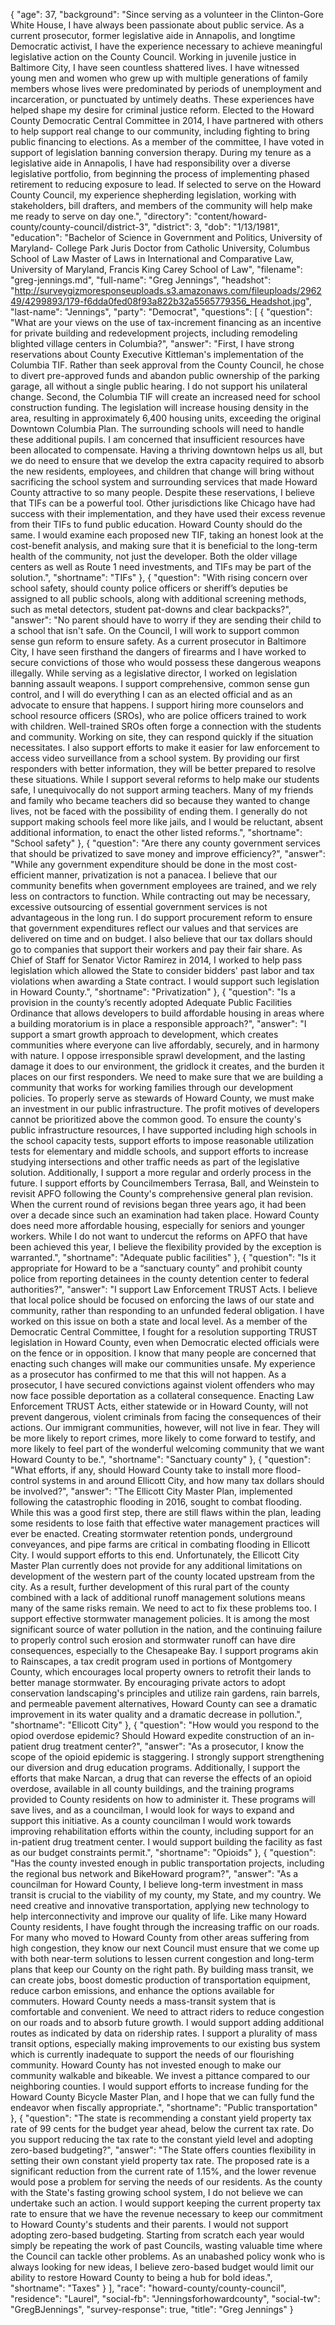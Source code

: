 {
  "age": 37,
  "background": "Since serving as a volunteer in the Clinton-Gore White House, I have always been passionate about public service. As a current prosecutor, former legislative aide in Annapolis, and longtime Democratic activist, I have the experience necessary to achieve meaningful legislative action on the County Council. Working in juvenile justice in Baltimore City, I have seen countless shattered lives. I have witnessed young men and women who grew up with multiple generations of family members whose lives were predominated by periods of unemployment and incarceration, or punctuated by untimely deaths. These experiences have helped shape my desire for criminal justice reform. Elected to the Howard County Democratic Central Committee in 2014, I have partnered with others to help support real change to our community, including fighting to bring public financing to elections. As a member of the committee, I have voted in support of legislation banning conversion therapy. During my tenure as a legislative aide in Annapolis, I have had responsibility over a diverse legislative portfolio, from beginning the process of implementing phased retirement to reducing exposure to lead. If selected to serve on the Howard County Council, my experience shepherding legislation, working with stakeholders, bill drafters, and members of the community will help make me ready to serve on day one.",
  "directory": "content/howard-county/county-council/district-3",
  "district": 3,
  "dob": "1/13/1981",
  "education": "Bachelor of Science in Government and Politics, University of Maryland- College Park Juris Doctor from Catholic University, Columbus School of Law Master of Laws in International and Comparative Law, University of Maryland, Francis King Carey School of Law",
  "filename": "greg-jennings.md",
  "full-name": "Greg Jennings",
  "headshot": "http://surveygizmoresponseuploads.s3.amazonaws.com/fileuploads/296249/4299893/179-f6dda0fed08f93a822b32a5565779356_Headshot.jpg",
  "last-name": "Jennings",
  "party": "Democrat",
  "questions": [
    {
      "question": "What are your views on the use of tax-increment financing as an incentive for private building and redevelopment projects, including remodeling blighted village centers in Columbia?",
      "answer": "First, I have strong reservations about County Executive Kittleman's implementation of the Columbia TIF. Rather than seek approval from the County Council, he chose to divert pre-approved funds and abandon public ownership of the parking garage, all without a single public hearing. I do not support his unilateral change. Second, the Columbia TIF will create an increased need for school construction funding. The legislation will increase housing density in the area, resulting in approximately 6,400 housing units, exceeding the original Downtown Columbia Plan.  The surrounding schools will need to handle these additional pupils. I am concerned that insufficient resources have been allocated to compensate. Having a thriving downtown helps us all, but we do need to ensure that we develop the extra capacity required to absorb the new residents, employees, and children that change will bring without sacrificing the school system and surrounding services that made Howard County attractive to so many people.   Despite these reservations, I believe that TIFs can be a powerful tool. Other jurisdictions like Chicago have had success with their implementation, and they have used their excess revenue from their TIFs to fund public education. Howard County should do the same. I would examine each proposed new TIF, taking an honest look at the cost-benefit analysis, and making sure that it is beneficial to the long-term health of the community, not just the developer. Both the older village centers as well as Route 1 need investments, and TIFs may be part of the solution.",
      "shortname": "TIFs"
    },
    {
      "question": "With rising concern over school safety, should county police officers or sheriff’s deputies be assigned to all public schools, along with additional screening methods, such as metal detectors, student pat-downs and clear backpacks?",
      "answer": "No parent should have to worry if they are sending their child to a school that isn't safe. On the Council, I will work to support common sense gun reform to ensure safety. As a current prosecutor in Baltimore City, I have seen firsthand the dangers of firearms and I have worked to secure convictions of those who would possess these dangerous weapons illegally. While serving as a legislative director, I worked on legislation banning assault weapons. I support comprehensive, common sense gun control, and I will do everything I can as an elected official and as an advocate to ensure that happens.  I support hiring more counselors and school resource officers (SROs), who are police officers trained to work with children. Well-trained SROs often forge a connection with the students and community.  Working on site, they can respond quickly if the situation necessitates. I also support efforts to make it easier for law enforcement to access video surveillance from a school system. By providing our first responders with better information, they will be better prepared to resolve these situations.   While I support several reforms to help make our students safe, I unequivocally do not support arming teachers. Many of my friends and family who became teachers did so because they wanted to change lives, not be faced with the possibility of ending them.  I generally do not support making schools feel more like jails, and I would be reluctant, absent additional information, to enact the other listed reforms.",
      "shortname": "School safety"
    },
    {
      "question": "Are there any county government services that should be privatized to save money and improve efficiency?",
      "answer": "While any government expenditure should be done in the most cost-efficient manner, privatization is not a panacea. I believe that our community benefits when government employees are trained, and we rely less on contractors to function. While contracting out may be necessary, excessive outsourcing of essential government services is not advantageous in the long run.   I do support procurement reform to ensure that government expenditures reflect our values and that services are delivered on time and on budget. I also believe that our tax dollars should go to companies that support their workers and pay their fair share. As Chief of Staff for Senator Victor Ramirez in 2014, I worked to help pass legislation which allowed the State to consider bidders' past labor and tax violations when awarding a State contract. I would support such legislation in Howard County.",
      "shortname": "Privatization"
    },
    {
      "question": "Is a provision in the county’s recently adopted Adequate Public Facilities Ordinance that allows developers to build affordable housing in areas where a building moratorium is in place a responsible approach?",
      "answer": "I support a smart growth approach to development, which creates communities where everyone can live affordably, securely, and in harmony with nature. I oppose irresponsible sprawl development, and the lasting damage it does to our environment, the gridlock it creates, and the burden it places on our first responders. We need to make sure that we are building a community that works for working families through our development policies.  To properly serve as stewards of Howard County, we must make an investment in our public infrastructure. The profit motives of developers cannot be prioritized above the common good. To ensure the county's public infrastructure resources, I have supported including high schools in the school capacity tests, support efforts to impose reasonable utilization tests for elementary and middle schools, and support efforts to increase studying intersections and other traffic needs as part of the legislative solution. Additionally, I support a more regular and orderly process in the future. I support efforts by Councilmembers Terrasa, Ball, and Weinstein to revisit APFO following the County's comprehensive general plan revision. When the current round of revisions began three years ago, it had been over a decade since such an examination had taken place.  Howard County does need more affordable housing, especially for seniors and younger workers. While I do not want to undercut the reforms on APFO that have been achieved this year, I believe the flexibility provided by the exception is warranted.",
      "shortname": "Adequate public facilities"
    },
    {
      "question": "Is it appropriate for Howard to be a “sanctuary county” and prohibit county police from reporting detainees in the county detention center to federal authorities?",
      "answer": "I support Law Enforcement TRUST Acts. I believe that local police should be focused on enforcing the laws of our state and community, rather than responding to an unfunded federal obligation. I have worked on this issue on both a state and local level. As a member of the Democratic Central Committee, I fought for a resolution supporting TRUST legislation in Howard County, even when Democratic elected officials were on the fence or in opposition.  I know that many people are concerned that enacting such changes will make our communities unsafe. My experience as a prosecutor has confirmed to me that this will not happen. As a prosecutor, I have secured convictions against violent offenders who may now face possible deportation as a collateral consequence. Enacting Law Enforcement TRUST Acts, either statewide or in Howard County, will not prevent dangerous, violent criminals from facing the consequences of their actions.  Our immigrant communities, however, will not live in fear. They will be more likely to report crimes, more likely to come forward to testify, and more likely to feel part of the wonderful welcoming community that we want Howard County to be.",
      "shortname": "Sanctuary county"
    },
    {
      "question": "What efforts, if any, should Howard County take to install more flood-control systems in and around Ellicott City, and how many tax dollars should be involved?",
      "answer": "The Ellicott City Master Plan, implemented following the catastrophic flooding in 2016, sought to combat flooding. While this was a good first step, there are still flaws within the plan, leading some residents to lose faith that effective water management practices will ever be enacted.  Creating stormwater retention ponds, underground conveyances, and pipe farms are critical in combating flooding in Ellicott City. I would support efforts to this end. Unfortunately, the Ellicott City Master Plan currently does not provide for any additional limitations on development of the western part of the county located upstream from the city. As a result, further development of this rural part of the county combined with a lack of additional runoff management solutions means many of the same risks remain. We need to act to fix these problems too.  I support effective stormwater management policies. It is among the most significant source of water pollution in the nation, and the continuing failure to properly control such erosion and stormwater runoff can have dire consequences, especially to the Chesapeake Bay. I support programs akin to Rainscapes, a tax credit program used in portions of Montgomery County, which encourages local property owners to retrofit their lands to better manage stormwater. By encouraging private actors to adopt conservation landscaping's principles and utilize rain gardens, rain barrels, and permeable pavement alternatives, Howard County can see a dramatic improvement in its water quality and a dramatic decrease in pollution.",
      "shortname": "Ellicott City"
    },
    {
      "question": "How would you respond to the opiod overdose epidemic? Should Howard expedite construction of an in-patient drug treatment center?",
      "answer": "As a prosecutor, I know the scope of the opioid epidemic is staggering. I strongly support strengthening our diversion and drug education programs. Additionally, I support the efforts that make Narcan, a drug that can reverse the effects of an opioid overdose, available in all county buildings, and the training programs provided to County residents on how to administer it. These programs will save lives, and as a councilman, I would look for ways to expand and support this initiative.   As a county councilman I would work towards improving rehabilitation efforts within the county, including support for an in-patient drug treatment center.  I would support building the facility as fast as our budget constraints permit.",
      "shortname": "Opioids"
    },
    {
      "question": "Has the county invested enough in public transportation projects, including the regional bus network and BikeHoward program?",
      "answer": "As a councilman for Howard County, I believe long-term investment in mass transit is crucial to the viability of my county, my State, and my country. We need creative and innovative transportation, applying new technology to help interconnectivity and improve our quality of life.  Like many Howard County residents, I have fought through the increasing traffic on our roads. For many who moved to Howard County from other areas suffering from high congestion, they know our next Council must ensure that we come up with both near-term solutions to lessen current congestion and long-term plans that keep our County on the right path.  By building mass transit, we can create jobs, boost domestic production of transportation equipment, reduce carbon emissions, and enhance the options available for commuters. Howard County needs a mass-transit system that is comfortable and convenient. We need to attract riders to reduce congestion on our roads and to absorb future growth. I would support adding additional routes as indicated by data on ridership rates. I support a plurality of mass transit options, especially making improvements to our existing bus system which is currently inadequate to support the needs of our flourishing community.  Howard County has not invested enough to make our community walkable and bikeable. We invest a pittance compared to our neighboring counties. I would support efforts to increase funding for the Howard County Bicycle Master Plan, and I hope that we can fully fund the endeavor when fiscally appropriate.",
      "shortname": "Public transportation"
    },
    {
      "question": "The state is recommending a constant yield property tax rate of 99 cents for the budget year ahead, below the current tax rate. Do you support reducing the tax rate to the constant yield level and adopting zero-based budgeting?",
      "answer": "The State offers counties flexibility in setting their own constant yield property tax rate. The proposed rate is a significant reduction from the current rate of 1.15%, and the lower revenue would pose a problem for serving the needs of our residents. As the county with the State's fasting growing school system, I do not believe we can undertake such an action. I would support keeping the current property tax rate to ensure that we have the revenue necessary to keep our commitment to Howard County's students and their parents.  I would not support adopting zero-based budgeting. Starting from scratch each year would simply be repeating the work of past Councils, wasting valuable time where the Council can tackle other problems. As an unabashed policy wonk who is always looking for new ideas, I believe zero-based budget would limit our ability to restore Howard County to being a hub for bold ideas.",
      "shortname": "Taxes"
    }
  ],
  "race": "howard-county/county-council",
  "residence": "Laurel",
  "social-fb": "Jenningsforhowardcounty",
  "social-tw": "GregBJennings",
  "survey-response": true,
  "title": "Greg Jennings"
}
